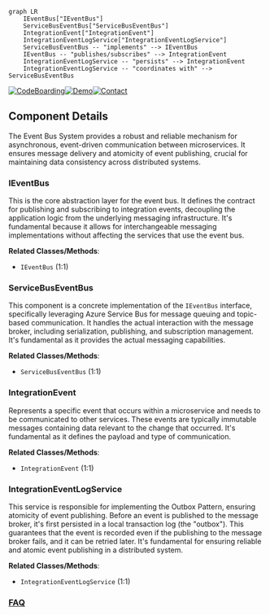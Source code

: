 ```mermaid
graph LR
    IEventBus["IEventBus"]
    ServiceBusEventBus["ServiceBusEventBus"]
    IntegrationEvent["IntegrationEvent"]
    IntegrationEventLogService["IntegrationEventLogService"]
    ServiceBusEventBus -- "implements" --> IEventBus
    IEventBus -- "publishes/subscribes" --> IntegrationEvent
    IntegrationEventLogService -- "persists" --> IntegrationEvent
    IntegrationEventLogService -- "coordinates with" --> ServiceBusEventBus
```
[![CodeBoarding](https://img.shields.io/badge/Generated%20by-CodeBoarding-9cf?style=flat-square)](https://github.com/CodeBoarding/CodeBoarding)[![Demo](https://img.shields.io/badge/Try%20our-Demo-blue?style=flat-square)](https://www.codeboarding.org/demo)[![Contact](https://img.shields.io/badge/Contact%20us%20-%20contact@codeboarding.org-lightgrey?style=flat-square)](mailto:contact@codeboarding.org)

## Component Details

The Event Bus System provides a robust and reliable mechanism for asynchronous, event-driven communication between microservices. It ensures message delivery and atomicity of event publishing, crucial for maintaining data consistency across distributed systems.

### IEventBus
This is the core abstraction layer for the event bus. It defines the contract for publishing and subscribing to integration events, decoupling the application logic from the underlying messaging infrastructure. It's fundamental because it allows for interchangeable messaging implementations without affecting the services that use the event bus.


**Related Classes/Methods**:

- `IEventBus` (1:1)


### ServiceBusEventBus
This component is a concrete implementation of the `IEventBus` interface, specifically leveraging Azure Service Bus for message queuing and topic-based communication. It handles the actual interaction with the message broker, including serialization, publishing, and subscription management. It's fundamental as it provides the actual messaging capabilities.


**Related Classes/Methods**:

- `ServiceBusEventBus` (1:1)


### IntegrationEvent
Represents a specific event that occurs within a microservice and needs to be communicated to other services. These events are typically immutable messages containing data relevant to the change that occurred. It's fundamental as it defines the payload and type of communication.


**Related Classes/Methods**:

- `IntegrationEvent` (1:1)


### IntegrationEventLogService
This service is responsible for implementing the Outbox Pattern, ensuring atomicity of event publishing. Before an event is published to the message broker, it's first persisted in a local transaction log (the "outbox"). This guarantees that the event is recorded even if the publishing to the message broker fails, and it can be retried later. It's fundamental for ensuring reliable and atomic event publishing in a distributed system.


**Related Classes/Methods**:

- `IntegrationEventLogService` (1:1)




### [FAQ](https://github.com/CodeBoarding/GeneratedOnBoardings/tree/main?tab=readme-ov-file#faq)